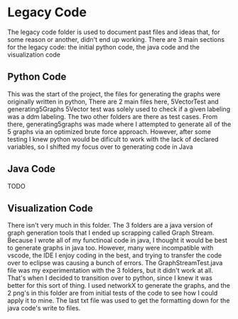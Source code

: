 # Legacy Code

The legacy code folder is used to document past files and ideas that, for some reason or another, didn't end up working. There are 3 main sections for the legacy code:
the initial python code, the java code and the visualization code

## Python Code
This was the start of the project, the files for generating the graphs were originally written in python, There are 2 main files here, 5VectorTest and generating5Graphs
5Vector test was solely used to check if a given labeling was a ddm labeling. The two other folders are there as test cases. From there, generating5graphs was made 
where I attempted to generate all of the 5 graphs via an optimized brute force approach. However, after some testing I knew python would be dificult to work with the 
lack of declared variables, so I shifted my focus over to generating code in Java

## Java Code
TODO

## Visualization Code
There isn't very much in this folder. The 3 folders are a java version of graph generation tools that I ended up scrapping called Graph Stream. Because I wrote all of my functinoal code in java, I thought it would be best to generate graphs in java too. However, many were incompatible with vscode, the IDE I enjoy coding in the best, and trying to transfer the code over to eclipse was causing a bunch of errors. The GraphStreamTest.java file was my experimentation with the 3 folders, but it didn't work at all. That's when I decided to transition over to python, since I knew it was better for this sort of thing. I used networkX to generate the graphs, and the 2 png's in this folder are from initial tests of the code to see how I could apply it to mine. The last txt file was used to get the formatting down for the java code's write to files.
